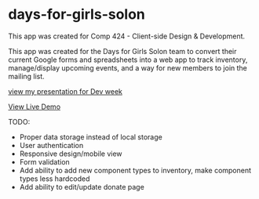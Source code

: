 # days-for-girls-solon

This app was created for Comp 424 - Client-side Design & Development.

This app was created for the Days for Girls Solon team to convert their current Google forms and spreadsheets into a web app to track inventory, manage/display upcoming events, and a way for new members to join the mailing list.

[view my presentation for Dev week](https://loyolauniversitychicago-my.sharepoint.com/:p:/g/personal/rmontville_luc_edu/EVAlZOT6OiNAuktkHJzzOroBK7xtJG06wOoxywqWU2ocXw?e=dCvAj2)

[View Live Demo](https://ryan-montville.github.io/days-for-girls-solon/)

TODO:
* Proper data storage instead of local storage
* User authentication
* Responsive design/mobile view
* Form validation 
* Add ability to add new component types to inventory, make component types less hardcoded
* Add ability to edit/update donate page